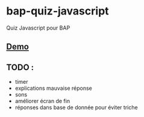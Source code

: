 # bap-quiz-javascript
Quiz Javascript pour BAP

## [Demo](https://rawgit.com/CarlGENNETAIS/bap-quiz-javascript/master/index.html)

## TODO :

* timer
* explications mauvaise réponse
* sons
* améliorer écran de fin
* réponses dans base de donnée pour éviter triche